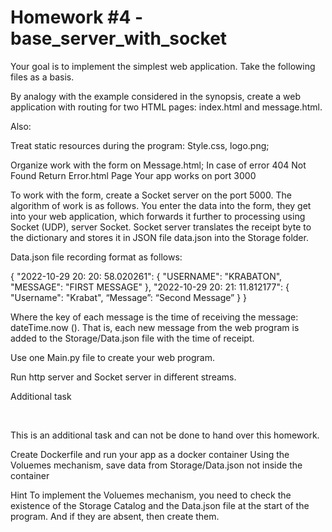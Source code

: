 # Homework #4 - base_server_with_socket 


Your goal is to implement the simplest web application. 
Take the following files as a basis.

By analogy with the example considered in the synopsis, 
create a web application with routing for two HTML pages: 
index.html and message.html.

Also:

Treat static resources during the program: Style.css, logo.png;

Organize work with the form on Message.html;
In case of error 404 Not Found Return Error.html Page
Your app works on port 3000

To work with the form, create a Socket server on the port 5000. 
The algorithm of work is as follows. You enter the data into the form, 
they get into your web application, which forwards it further to processing 
using Socket (UDP), server Socket. Socket server translates the receipt 
byte to the dictionary and stores it in JSON file data.json into the Storage folder.

Data.json file recording format as follows:

{
 "2022-10-29 20: 20: 58.020261": {
 "USERNAME": "KRABATON",
 "MESSAGE": "FIRST MESSAGE"
 },
 "2022-10-29 20: 21: 11.812177": {
 "Username": "Krabat",
 “Message”: “Second Message”
 }
}

Where the key of each message is the time of receiving the message: dateTime.now (). 
That is, each new message from the web program is added to the Storage/Data.json file 
with the time of receipt.

Use one Main.py file to create your web program.

Run http server and Socket server in different streams.

Additional task

​

This is an additional task and can not be done to hand over this homework.

Create Dockerfile and run your app as a docker container
Using the Voluemes mechanism, save data from Storage/Data.json not inside the container

Hint
To implement the Voluemes mechanism, you need to check the existence of the Storage 
Catalog and the Data.json file at the start of the program. And if they are absent, 
then create them.